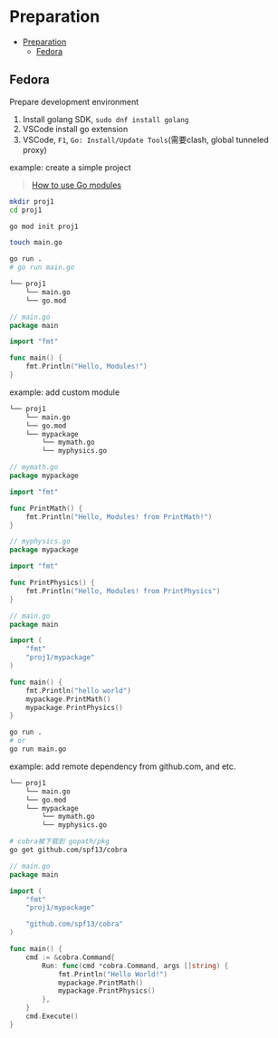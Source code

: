 # Preparation

- [Preparation](#preparation)
  - [Fedora](#fedora)

## Fedora

Prepare development environment
1. Install golang SDK, `sudo dnf install golang`
1. VSCode install go extension
1. VSCode, `F1`, `Go: Install/Update Tools`(需要clash, global tunneled proxy)

example: create a simple project
> [How to use Go modules](https://www.digitalocean.com/community/tutorials/how-to-use-go-modules)

```bash
mkdir proj1
cd proj1

go mod init proj1

touch main.go

go run .
# go run main.go
```

```bash
└── proj1
    └── main.go
    └── go.mod
```

```go
// main.go
package main

import "fmt"

func main() {
	fmt.Println("Hello, Modules!")
}
```

example: add custom module

```bash
└── proj1
    └── main.go
    └── go.mod
    └── mypackage
        └── mymath.go
        └── myphysics.go
```

```go
// mymath.go
package mypackage

import "fmt"

func PrintMath() {
	fmt.Println("Hello, Modules! from PrintMath!")
}
```

```go
// myphysics.go
package mypackage

import "fmt"

func PrintPhysics() {
	fmt.Println("Hello, Modules! from PrintPhysics")
}
```

```go
// main.go
package main

import (
	"fmt"
	"proj1/mypackage"
)

func main() {
	fmt.Println("hello world")
	mypackage.PrintMath()
	mypackage.PrintPhysics()
}
```

```bash
go run .
# or
go run main.go
```

example: add remote dependency from github.com, and etc.

```bash
└── proj1
    └── main.go
    └── go.mod
    └── mypackage
        └── mymath.go
        └── myphysics.go
```

```bash
# cobra被下载到 gopath/pkg
go get github.com/spf13/cobra
```

```go
// main.go
package main

import (
	"fmt"
	"proj1/mypackage"

	"github.com/spf13/cobra"
)

func main() {
	cmd := &cobra.Command{
		Run: func(cmd *cobra.Command, args []string) {
			fmt.Println("Hello World!")
			mypackage.PrintMath()
			mypackage.PrintPhysics()
		},
	}
	cmd.Execute()
}
```